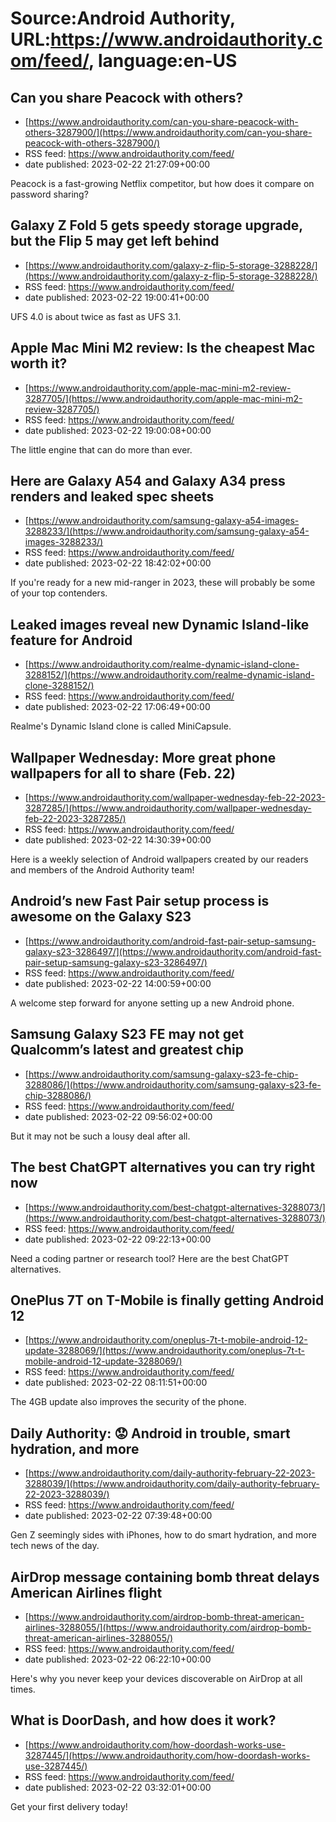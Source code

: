 # Source:Android Authority, URL:https://www.androidauthority.com/feed/, language:en-US

## Can you share Peacock with others?
 - [https://www.androidauthority.com/can-you-share-peacock-with-others-3287900/](https://www.androidauthority.com/can-you-share-peacock-with-others-3287900/)
 - RSS feed: https://www.androidauthority.com/feed/
 - date published: 2023-02-22 21:27:09+00:00

Peacock is a fast-growing Netflix competitor, but how does it compare on password sharing?

## Galaxy Z Fold 5 gets speedy storage upgrade, but the Flip 5 may get left behind
 - [https://www.androidauthority.com/galaxy-z-flip-5-storage-3288228/](https://www.androidauthority.com/galaxy-z-flip-5-storage-3288228/)
 - RSS feed: https://www.androidauthority.com/feed/
 - date published: 2023-02-22 19:00:41+00:00

UFS 4.0 is about twice as fast as UFS 3.1.

## Apple Mac Mini M2 review: Is the cheapest Mac worth it?
 - [https://www.androidauthority.com/apple-mac-mini-m2-review-3287705/](https://www.androidauthority.com/apple-mac-mini-m2-review-3287705/)
 - RSS feed: https://www.androidauthority.com/feed/
 - date published: 2023-02-22 19:00:08+00:00

The little engine that can do more than ever.

## Here are Galaxy A54 and Galaxy A34 press renders and leaked spec sheets
 - [https://www.androidauthority.com/samsung-galaxy-a54-images-3288233/](https://www.androidauthority.com/samsung-galaxy-a54-images-3288233/)
 - RSS feed: https://www.androidauthority.com/feed/
 - date published: 2023-02-22 18:42:02+00:00

If you're ready for a new mid-ranger in 2023, these will probably be some of your top contenders.

## Leaked images reveal new Dynamic Island-like feature for Android
 - [https://www.androidauthority.com/realme-dynamic-island-clone-3288152/](https://www.androidauthority.com/realme-dynamic-island-clone-3288152/)
 - RSS feed: https://www.androidauthority.com/feed/
 - date published: 2023-02-22 17:06:49+00:00

Realme's Dynamic Island clone is called MiniCapsule.

## Wallpaper Wednesday: More great phone wallpapers for all to share (Feb. 22)
 - [https://www.androidauthority.com/wallpaper-wednesday-feb-22-2023-3287285/](https://www.androidauthority.com/wallpaper-wednesday-feb-22-2023-3287285/)
 - RSS feed: https://www.androidauthority.com/feed/
 - date published: 2023-02-22 14:30:39+00:00

Here is a weekly selection of Android wallpapers created by our readers and members of the Android Authority team!

## Android’s new Fast Pair setup process is awesome on the Galaxy S23
 - [https://www.androidauthority.com/android-fast-pair-setup-samsung-galaxy-s23-3286497/](https://www.androidauthority.com/android-fast-pair-setup-samsung-galaxy-s23-3286497/)
 - RSS feed: https://www.androidauthority.com/feed/
 - date published: 2023-02-22 14:00:59+00:00

A welcome step forward for anyone setting up a new Android phone.

## Samsung Galaxy S23 FE may not get Qualcomm’s latest and greatest chip
 - [https://www.androidauthority.com/samsung-galaxy-s23-fe-chip-3288086/](https://www.androidauthority.com/samsung-galaxy-s23-fe-chip-3288086/)
 - RSS feed: https://www.androidauthority.com/feed/
 - date published: 2023-02-22 09:56:02+00:00

But it may not be such a lousy deal after all.

## The best ChatGPT alternatives you can try right now
 - [https://www.androidauthority.com/best-chatgpt-alternatives-3288073/](https://www.androidauthority.com/best-chatgpt-alternatives-3288073/)
 - RSS feed: https://www.androidauthority.com/feed/
 - date published: 2023-02-22 09:22:13+00:00

Need a coding partner or research tool? Here are the best ChatGPT alternatives.

## OnePlus 7T on T-Mobile is finally getting Android 12
 - [https://www.androidauthority.com/oneplus-7t-t-mobile-android-12-update-3288069/](https://www.androidauthority.com/oneplus-7t-t-mobile-android-12-update-3288069/)
 - RSS feed: https://www.androidauthority.com/feed/
 - date published: 2023-02-22 08:11:51+00:00

The 4GB update also improves the security of the phone.

## Daily Authority: 😟 Android in trouble, smart hydration, and more
 - [https://www.androidauthority.com/daily-authority-february-22-2023-3288039/](https://www.androidauthority.com/daily-authority-february-22-2023-3288039/)
 - RSS feed: https://www.androidauthority.com/feed/
 - date published: 2023-02-22 07:39:48+00:00

Gen Z seemingly sides with iPhones, how to do smart hydration, and more tech news of the day.

## AirDrop message containing bomb threat delays American Airlines flight
 - [https://www.androidauthority.com/airdrop-bomb-threat-american-airlines-3288055/](https://www.androidauthority.com/airdrop-bomb-threat-american-airlines-3288055/)
 - RSS feed: https://www.androidauthority.com/feed/
 - date published: 2023-02-22 06:22:10+00:00

Here's why you never keep your devices discoverable on AirDrop at all times.

## What is DoorDash, and how does it work?
 - [https://www.androidauthority.com/how-doordash-works-use-3287445/](https://www.androidauthority.com/how-doordash-works-use-3287445/)
 - RSS feed: https://www.androidauthority.com/feed/
 - date published: 2023-02-22 03:32:01+00:00

Get your first delivery today!

